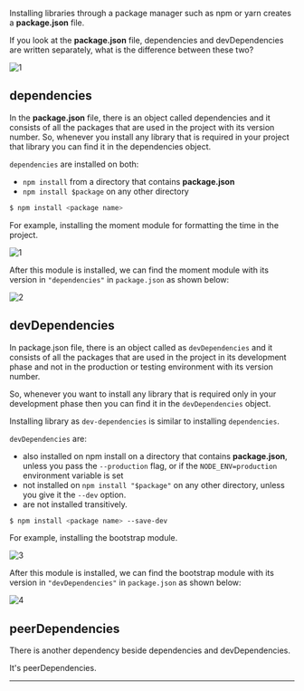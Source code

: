 Installing libraries through a package manager such as npm or yarn creates a **package.json** file.

If you look at the **package.json** file, dependencies and devDependencies are written separately, what is the difference between these two?

![1](https://github.com/jinscodes/Blog_nextJS/assets/87598134/9d556e1f-f420-4142-8980-54ee4278d82c)

## dependencies

In the **package.json** file, there is an object called dependencies and it consists of all the packages that are used in the project with its version number. So, whenever you install any library that is required in your project that library you can find it in the dependencies object.

`dependencies` are installed on both:

- `npm install` from a directory that contains **package.json**
- `npm install $package` on any other directory

```bash
$ npm install <package name>
```

For example, installing the moment module for formatting the time in the project.

![1](https://github.com/jinscodes/Blog_nextJS/assets/87598134/02ae40aa-c1d0-44f4-b7b9-1feda7943676)

After this module is installed, we can find the moment module with its version in `"dependencies"` in `package.json` as shown below:

![2](https://github.com/jinscodes/Blog_nextJS/assets/87598134/ce6e7d4e-a51d-4eb1-871d-929dc90fb817)

## devDependencies

In package.json file, there is an object called as `devDependencies` and it consists of all the packages that are used in the project in its development phase and not in the production or testing environment with its version number.

So, whenever you want to install any library that is required only in your development phase then you can find it in the `devDependencies` object.

Installing library as `dev-dependencies` is similar to installing `dependencies`.

`devDependencies` are:

- also installed on npm install on a directory that contains **package.json**, unless you pass the `--production` flag, or if the `NODE_ENV=production` environment variable is set
- not installed on `npm install "$package"` on any other directory, unless you give it the `--dev` option.
- are not installed transitively.

```bash
$ npm install <package name> --save-dev
```

For example, installing the bootstrap module.

![3](https://github.com/jinscodes/Blog_nextJS/assets/87598134/382f5870-4116-4cde-bd0f-454bcdc05128)

After this module is installed, we can find the bootstrap module with its version in `"devDependencies"` in `package.json` as shown below:

![4](https://github.com/jinscodes/Blog_nextJS/assets/87598134/cba11ecd-63c1-42c3-a8df-9face20a47b8)

## peerDependencies

There is another dependency beside dependencies and devDependencies.

It's peerDependencies.

---

[](https://www.geeksforgeeks.org/difference-between-dependencies-devdependencies-and-peerdependencies/)

[](https://stackoverflow.com/questions/18875674/whats-the-difference-between-dependencies-devdependencies-and-peerdependencie)

[](https://80000coding.oopy.io/fb570d89-1874-424c-b0d2-5cf2bada3867)
